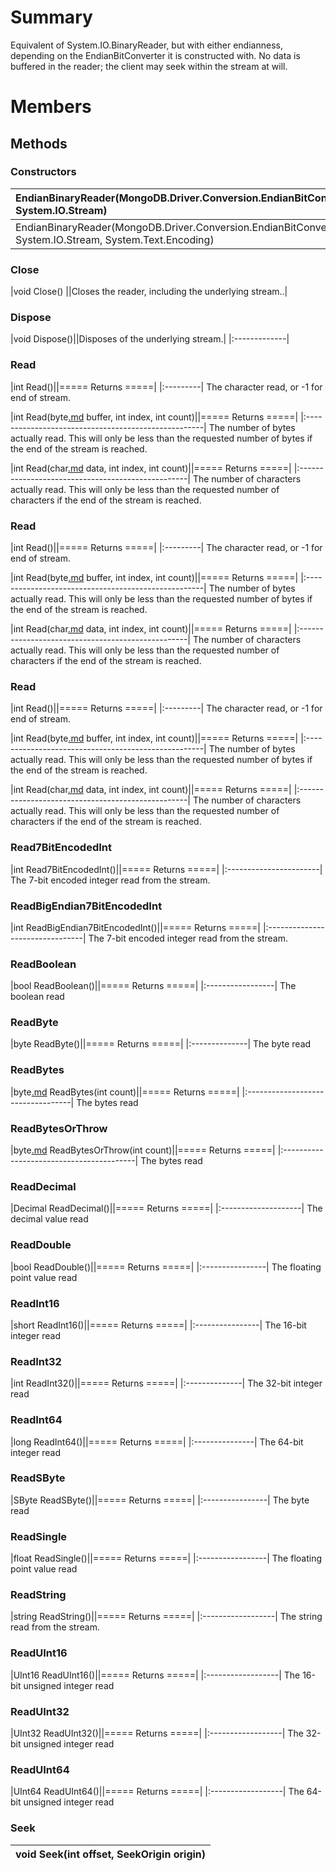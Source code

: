 # Summary #
Equivalent of System.IO.BinaryReader, but with either endianness, depending on the EndianBitConverter it is constructed with. No data is buffered in the reader; the client may seek within the stream at will.

# Members #
## Methods ##
### Constructors ###
|EndianBinaryReader(MongoDB.Driver.Conversion.EndianBitConverter, System.IO.Stream)|
|:---------------------------------------------------------------------------------|
|EndianBinaryReader(MongoDB.Driver.Conversion.EndianBitConverter, System.IO.Stream, System.Text.Encoding)|
### Close ###
|void Close()                                                                      ||Closes the reader, including the underlying stream..|

### Dispose ###
|void Dispose()||Disposes of the underlying stream.|
|:-------------|

### Read ###
|int Read()||===== Returns =====|
|:---------|
The character read, or -1 for end of stream.

|int Read(byte[.md](.md) buffer, int index, int count)||===== Returns =====|
|:----------------------------------------------------|
The number of bytes actually read. This will only be less than the requested number of bytes if the end of the stream is reached.

|int Read(char[.md](.md) data, int index, int count)||===== Returns =====|
|:--------------------------------------------------|
The number of characters actually read. This will only be less than the requested number of characters if the end of the stream is reached.

### Read ###
|int Read()||===== Returns =====|
|:---------|
The character read, or -1 for end of stream.

|int Read(byte[.md](.md) buffer, int index, int count)||===== Returns =====|
|:----------------------------------------------------|
The number of bytes actually read. This will only be less than the requested number of bytes if the end of the stream is reached.

|int Read(char[.md](.md) data, int index, int count)||===== Returns =====|
|:--------------------------------------------------|
The number of characters actually read. This will only be less than the requested number of characters if the end of the stream is reached.

### Read ###
|int Read()||===== Returns =====|
|:---------|
The character read, or -1 for end of stream.

|int Read(byte[.md](.md) buffer, int index, int count)||===== Returns =====|
|:----------------------------------------------------|
The number of bytes actually read. This will only be less than the requested number of bytes if the end of the stream is reached.

|int Read(char[.md](.md) data, int index, int count)||===== Returns =====|
|:--------------------------------------------------|
The number of characters actually read. This will only be less than the requested number of characters if the end of the stream is reached.

### Read7BitEncodedInt ###
|int Read7BitEncodedInt()||===== Returns =====|
|:-----------------------|
The 7-bit encoded integer read from the stream.

### ReadBigEndian7BitEncodedInt ###
|int ReadBigEndian7BitEncodedInt()||===== Returns =====|
|:--------------------------------|
The 7-bit encoded integer read from the stream.

### ReadBoolean ###
|bool ReadBoolean()||===== Returns =====|
|:-----------------|
The boolean read

### ReadByte ###
|byte ReadByte()||===== Returns =====|
|:--------------|
The byte read

### ReadBytes ###
|byte[.md](.md) ReadBytes(int count)||===== Returns =====|
|:----------------------------------|
The bytes read

### ReadBytesOrThrow ###
|byte[.md](.md) ReadBytesOrThrow(int count)||===== Returns =====|
|:-----------------------------------------|
The bytes read

### ReadDecimal ###
|Decimal ReadDecimal()||===== Returns =====|
|:--------------------|
The decimal value read

### ReadDouble ###
|bool ReadDouble()||===== Returns =====|
|:----------------|
The floating point value read

### ReadInt16 ###
|short ReadInt16()||===== Returns =====|
|:----------------|
The 16-bit integer read

### ReadInt32 ###
|int ReadInt32()||===== Returns =====|
|:--------------|
The 32-bit integer read

### ReadInt64 ###
|long ReadInt64()||===== Returns =====|
|:---------------|
The 64-bit integer read

### ReadSByte ###
|SByte ReadSByte()||===== Returns =====|
|:----------------|
The byte read

### ReadSingle ###
|float ReadSingle()||===== Returns =====|
|:-----------------|
The floating point value read

### ReadString ###
|string ReadString()||===== Returns =====|
|:------------------|
The string read from the stream.

### ReadUInt16 ###
|UInt16 ReadUInt16()||===== Returns =====|
|:------------------|
The 16-bit unsigned integer read

### ReadUInt32 ###
|UInt32 ReadUInt32()||===== Returns =====|
|:------------------|
The 32-bit unsigned integer read

### ReadUInt64 ###
|UInt64 ReadUInt64()||===== Returns =====|
|:------------------|
The 64-bit unsigned integer read

### Seek ###
|void Seek(int offset, SeekOrigin origin)|
|:---------------------------------------|